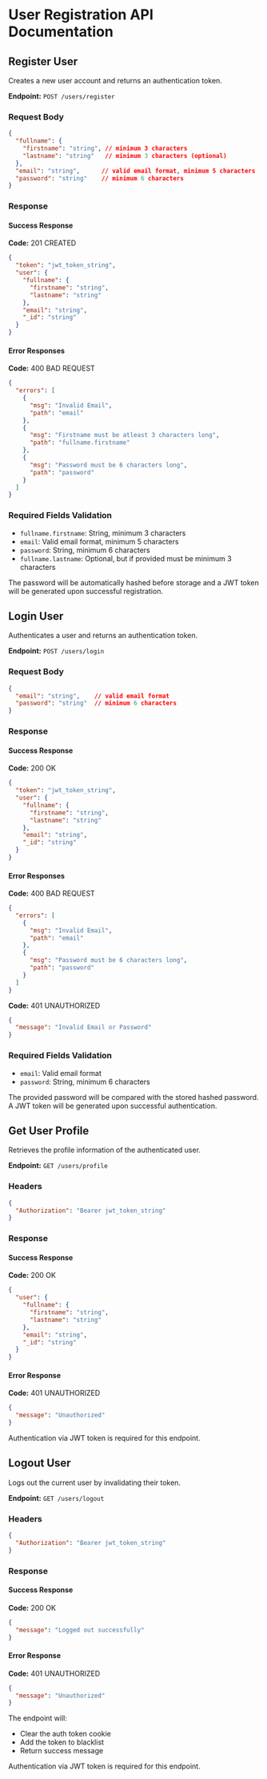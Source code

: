 # User Registration API Documentation

## Register User
Creates a new user account and returns an authentication token.

**Endpoint:** `POST /users/register`

### Request Body
```json
{
  "fullname": {
    "firstname": "string", // minimum 3 characters
    "lastname": "string"   // minimum 3 characters (optional)
  },
  "email": "string",      // valid email format, minimum 5 characters
  "password": "string"    // minimum 6 characters
}
```

### Response

#### Success Response
**Code:** 201 CREATED
```json
{
  "token": "jwt_token_string",
  "user": {
    "fullname": {
      "firstname": "string",
      "lastname": "string"
    },
    "email": "string",
    "_id": "string"
  }
}
```

#### Error Responses

**Code:** 400 BAD REQUEST
```json
{
  "errors": [
    {
      "msg": "Invalid Email",
      "path": "email"
    },
    {
      "msg": "Firstname must be atleast 3 characters long",
      "path": "fullname.firstname"
    },
    {
      "msg": "Password must be 6 characters long",
      "path": "password" 
    }
  ]
}
```

### Required Fields Validation
- `fullname.firstname`: String, minimum 3 characters
- `email`: Valid email format, minimum 5 characters
- `password`: String, minimum 6 characters
- `fullname.lastname`: Optional, but if provided must be minimum 3 characters

The password will be automatically hashed before storage and a JWT token will be generated upon successful registration.

## Login User
Authenticates a user and returns an authentication token.

**Endpoint:** `POST /users/login`

### Request Body
```json
{
  "email": "string",    // valid email format
  "password": "string"  // minimum 6 characters
}
```

### Response

#### Success Response
**Code:** 200 OK
```json
{
  "token": "jwt_token_string",
  "user": {
    "fullname": {
      "firstname": "string",
      "lastname": "string"
    },
    "email": "string",
    "_id": "string"
  }
}
```

#### Error Responses

**Code:** 400 BAD REQUEST
```json
{
  "errors": [
    {
      "msg": "Invalid Email",
      "path": "email"
    },
    {
      "msg": "Password must be 6 characters long",
      "path": "password"
    }
  ]
}
```

**Code:** 401 UNAUTHORIZED
```json
{
  "message": "Invalid Email or Password"
}
```

### Required Fields Validation
- `email`: Valid email format
- `password`: String, minimum 6 characters

The provided password will be compared with the stored hashed password. A JWT token will be generated upon successful authentication.

## Get User Profile
Retrieves the profile information of the authenticated user.

**Endpoint:** `GET /users/profile`

### Headers
```json
{
  "Authorization": "Bearer jwt_token_string"
}
```

### Response

#### Success Response
**Code:** 200 OK
```json
{
  "user": {
    "fullname": {
      "firstname": "string",
      "lastname": "string"
    },
    "email": "string",
    "_id": "string"
  }
}
```

#### Error Response
**Code:** 401 UNAUTHORIZED
```json
{
  "message": "Unauthorized"
}
```

Authentication via JWT token is required for this endpoint.

## Logout User
Logs out the current user by invalidating their token.

**Endpoint:** `GET /users/logout`

### Headers
```json
{
  "Authorization": "Bearer jwt_token_string"
}
```

### Response

#### Success Response
**Code:** 200 OK
```json
{
  "message": "Logged out successfully"
}
```

#### Error Response
**Code:** 401 UNAUTHORIZED
```json
{
  "message": "Unauthorized"
}
```

The endpoint will:
- Clear the auth token cookie
- Add the token to blacklist
- Return success message

Authentication via JWT token is required for this endpoint.
